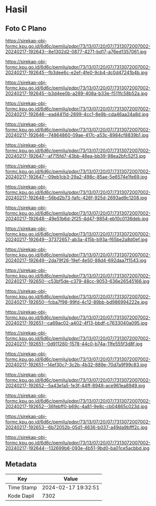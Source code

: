 # Hasil

## Foto C Plano

https://sirekap-obj-formc.kpu.go.id/6d6c/pemilu/pdpr/73/13/07/20/07/7313072007002-20240217-192643--8e1302d2-0877-4271-bd17-a76ed1357061.jpg

https://sirekap-obj-formc.kpu.go.id/6d6c/pemilu/pdpr/73/13/07/20/07/7313072007002-20240217-192645--fb3dee6c-e2ef-4fe0-9cb4-dc0d47241b4b.jpg

https://sirekap-obj-formc.kpu.go.id/6d6c/pemilu/pdpr/73/13/07/20/07/7313072007002-20240217-192645--b3d4ee0b-a289-408a-b33e-f511fc58b52a.jpg

https://sirekap-obj-formc.kpu.go.id/6d6c/pemilu/pdpr/73/13/07/20/07/7313072007002-20240217-192646--ead4411d-2899-4cc1-8e9b-cda46aa24a8d.jpg

https://sirekap-obj-formc.kpu.go.id/6d6c/pemilu/pdpr/73/13/07/20/07/7313072007002-20240217-192646--74864860-09ae-417c-a53c-8984cf8839b1.jpg

https://sirekap-obj-formc.kpu.go.id/6d6c/pemilu/pdpr/73/13/07/20/07/7313072007002-20240217-192647--af715fd7-43bb-48ea-bb39-98ea2bfc52f3.jpg

https://sirekap-obj-formc.kpu.go.id/6d6c/pemilu/pdpr/73/13/07/20/07/7313072007002-20240217-192647--09eb1cb3-29a2-498c-85ae-5e6574e1fe69.jpg

https://sirekap-obj-formc.kpu.go.id/6d6c/pemilu/pdpr/73/13/07/20/07/7313072007002-20240217-192648--56bd2b73-fafc-426f-925d-2693ad9c1208.jpg

https://sirekap-obj-formc.kpu.go.id/6d6c/pemilu/pdpr/73/13/07/20/07/7313072007002-20240217-192648--49e51b6d-2f25-4d47-9854-eb10c0136deb.jpg

https://sirekap-obj-formc.kpu.go.id/6d6c/pemilu/pdpr/73/13/07/20/07/7313072007002-20240217-192649--37372657-ab3a-415b-b93a-f65be2a8d0ef.jpg

https://sirekap-obj-formc.kpu.go.id/6d6c/pemilu/pdpr/73/13/07/20/07/7313072007002-20240217-192649--2da79f26-19ef-4e50-88d4-692daa7f1543.jpg

https://sirekap-obj-formc.kpu.go.id/6d6c/pemilu/pdpr/73/13/07/20/07/7313072007002-20240217-192650--c53bf5de-c379-48cc-9053-636e26545166.jpg

https://sirekap-obj-formc.kpu.go.id/6d6c/pemilu/pdpr/73/13/07/20/07/7313072007002-20240217-192650--fcba7f98-99fd-4c12-89bb-bd986994222e.jpg

https://sirekap-obj-formc.kpu.go.id/6d6c/pemilu/pdpr/73/13/07/20/07/7313072007002-20240217-192651--ca69ac02-a402-4f13-bbdf-c7633040a095.jpg

https://sirekap-obj-formc.kpu.go.id/6d6c/pemilu/pdpr/73/13/07/20/07/7313072007002-20240217-192651--0d911260-1578-44c0-b74a-11fe555f3d8f.jpg

https://sirekap-obj-formc.kpu.go.id/6d6c/pemilu/pdpr/73/13/07/20/07/7313072007002-20240217-192651--14ef30c7-3c2b-4b32-889e-70d7a9f99c83.jpg

https://sirekap-obj-formc.kpu.go.id/6d6c/pemilu/pdpr/73/13/07/20/07/7313072007002-20240217-192652--5a43e1a5-1e3f-44ff-8948-ace961ea8949.jpg

https://sirekap-obj-formc.kpu.go.id/6d6c/pemilu/pdpr/73/13/07/20/07/7313072007002-20240217-192652--36febff0-b69c-4a81-9e8c-cb04865c023d.jpg

https://sirekap-obj-formc.kpu.go.id/6d6c/pemilu/pdpr/73/13/07/20/07/7313072007002-20240217-192653--6b72052b-05d1-4636-b037-a49da9bfff2c.jpg

https://sirekap-obj-formc.kpu.go.id/6d6c/pemilu/pdpr/73/13/07/20/07/7313072007002-20240217-192644--132699b6-093e-4b51-9bd0-ba01ce5acbbd.jpg


## Metadata

| Key        | Value               |
| ---------- | ------------------- |
| Time Stamp | 2024-02-17 19:32:51 |
| Kode Dapil | 7302                |



